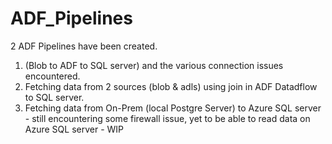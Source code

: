 # ADF_Pipelines
2 ADF Pipelines have been created.
1. (Blob to ADF to SQL server) and the various connection issues encountered.
2. Fetching data from 2 sources (blob & adls) using join in ADF Datadflow to SQL server.
3. Fetching data from On-Prem (local Postgre Server) to Azure SQL server - still encountering some firewall issue, yet to be able to read data on Azure SQL server - WIP

